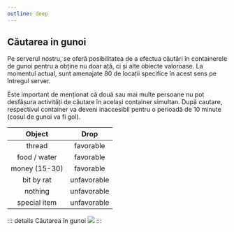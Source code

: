 ```yaml
---
outline: deep
---
```


## Căutarea in gunoi

Pe serverul nostru, se oferă posibilitatea de a efectua căutări în containerele de gunoi pentru a obține nu doar ață, ci și alte obiecte valoroase. La momentul actual, sunt amenajate 80 de locații specifice în acest sens pe întregul server.

Este important de menționat că două sau mai multe persoane nu pot desfășura activități de căutare în același container simultan. După cautare, respectivul container va deveni inaccesibil pentru o perioadă de 10 minute (cosul de gunoi va fi gol).

|Object|Drop|
|:---:|:---:|
|thread|favorable|
|food / water|favorable|
|money (15-30)|favorable|
|bit by rat|unfavorable|
|nothing|unfavorable|
|special item |unfavorable|

::: details Căutarea în gunoi
  <img src="https://i.imgur.com/WM6gxn6.gif"/>
:::